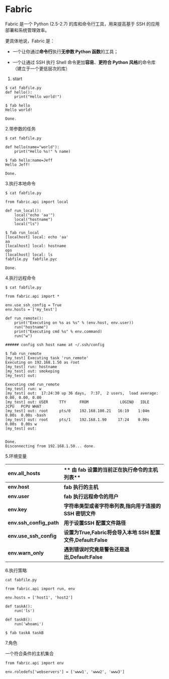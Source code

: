 # Fabric

Fabric 是一个 Python \(2.5-2.7\) 的库和命令行工具，用来提高基于 SSH 的应用部署和系统管理效率。

更具体地说，Fabric 是：

* 一个让你通过**命令行**执行**无参数 Python 函数**的工具；

* 一个让通过 SSH 执行 Shell 命令更加**容易**、**更符合 Python 风格**的命令库（建立于一个更低层次的库）



1. start

```
$ cat fabfile.py
def hello():
    print("Hello world!")

$ fab hello
Hello world!

Done.        
```

2.带参数的任务

```
$ cat fabfile.py

def hello(name="world"):
    print("Hello %s!" % name)

$ fab hello:name=Jeff
Hello Jeff!

Done.
```

3.执行本地命令

```
$ cat fabfile.py

from fabric.api import local

def run_local():
    local("echo 'aa'")
    local("hostname")
    local("ls")
    
$ fab run_local
[localhost] local: echo 'aa'
aa
[localhost] local: hostname
ops
[localhost] local: ls
fabfile.py  fabfile.pyc

Done.
```

4.执行远程命令

```
$ cat fabfile.py

from fabric.api import *

env.use_ssh_config = True
env.hosts = ['my_test']

def run_remote():
    print("Executing on %s as %s" % (env.host, env.user))
    run("hostname")
    print("Executing cmd %s" % env.command)
    run("w")

###### config ssh host name at ~/.ssh/config

$ fab run_remote
[my_test] Executing task 'run_remote'
Executing on 192.168.1.50 as root
[my_test] run: hostname
[my_test] out: smokeping
[my_test] out: 

Executing cmd run_remote
[my_test] run: w
[my_test] out:  17:24:30 up 36 days,  7:37,  2 users,  load average: 0.00, 0.00, 0.00
[my_test] out: USER     TTY      FROM              LOGIN@   IDLE   JCPU   PCPU WHAT
[my_test] out: root     pts/0    192.168.100.21   16:19    1:04m  0.00s  0.00s -bash
[my_test] out: root     pts/1    192.168.1.90     17:24    0.00s  0.00s  0.00s w
[my_test] out: 


Done.
Disconnecting from 192.168.1.50... done.
```

5.环境变量

| **env.all\_hosts** | ** 由 fab 设置的当前正在执行命令的主机列表** |
| :--- | :--- |
| **env.host** | **fab 执行的主机** |
| **env.user** | **fab 执行远程命令的用户** |
| **env.key** | **字符串类型或者字符串列表,指向用于连接的 SSH 密钥文件** |
| **env.ssh\_config\_path** | **用于设置SSH 配置文件路径** |
| **env.use\_ssh\_config** | **设置为True,Fabric将会导入本地 SSH 配置文件,Default:False** |
| **env.warn\_only** | **遇到错误时究竟是警告还是退出,Default:False** |

6.执行策略

```
cat fabfile.py

from fabric.api import run, env

env.hosts = ['host1', 'host2']

def taskA():
    run('ls')
    
def taskB():
    run('whoami')

$ fab taskA taskB
```

7.角色

一个符合条件的主机集合



```
from fabric.api import env

env.roledefs['webservers'] = ['www1', 'www2', 'www3']

```



